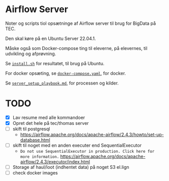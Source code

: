 # Airflow Server

Noter og scripts tiol opsætninge af Airflow server til brug for BigData på TEC.

Den skal køre på en Ubuntu Server 22.04.1.

Måske også som Docker-compose ting til eleverne, på elevernes, til udvikling og afprøvning.

Se [`install.sh`](install.sh) for resultatet, til brug på Ubuntu.

For docker opsæting, se [`docker-compose.yaml`](docker-compose.yaml), for docker.

Se [`server_setup_playbook.md`](server_setup_playbook.md), for processen og kilder.


# TODO

  - [x] Lav resume med alle kommandoer
  - [x] Opret det hele på tec/thomas server
  - [ ] skift til postgresql
    - <https://airflow.apache.org/docs/apache-airflow/2.4.3/howto/set-up-database.html>
  - [ ] skift til noget med en anden executer end SequentialExecutor
    - `Do not use SequentialExecutor in production. Click here for more information.` <https://airflow.apache.org/docs/apache-airflow/2.4.3/executor/index.html>
 - [ ] Storage af haul/loot (indhentet data) på noget S3 el.lign
  - [ ] check docker images